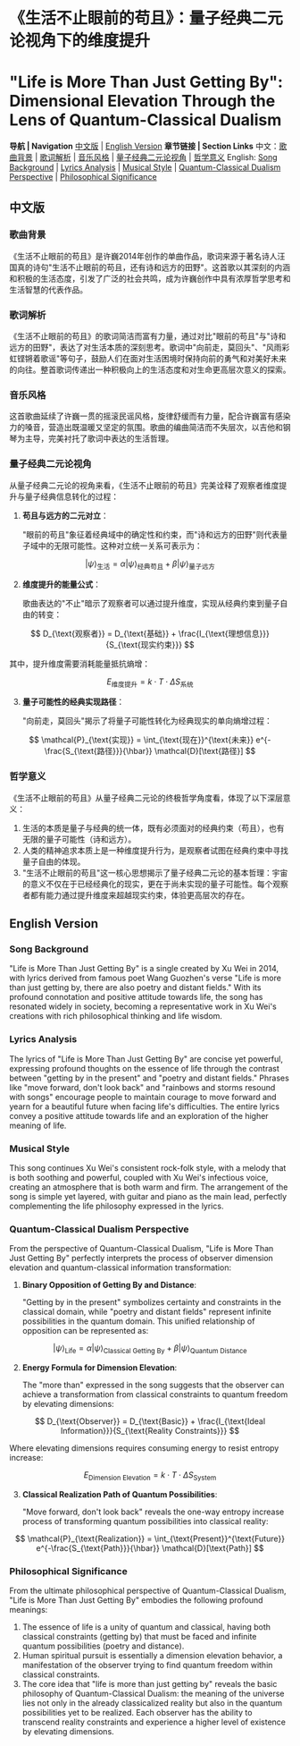 # 《生活不止眼前的苟且》：量子经典二元论视角下的维度提升
# "Life is More Than Just Getting By": Dimensional Elevation Through the Lens of Quantum-Classical Dualism

**导航 | Navigation**
[中文版](#中文版) | [English Version](#english-version)
**章节链接 | Section Links**
中文：[歌曲背景](#歌曲背景) | [歌词解析](#歌词解析) | [音乐风格](#音乐风格) | [量子经典二元论视角](#量子经典二元论视角) | [哲学意义](#哲学意义)
English: [Song Background](#song-background) | [Lyrics Analysis](#lyrics-analysis) | [Musical Style](#musical-style) | [Quantum-Classical Dualism Perspective](#quantum-classical-dualism-perspective) | [Philosophical Significance](#philosophical-significance)

## 中文版

### 歌曲背景

《生活不止眼前的苟且》是许巍2014年创作的单曲作品，歌词来源于著名诗人汪国真的诗句"生活不止眼前的苟且，还有诗和远方的田野"。这首歌以其深刻的内涵和积极的生活态度，引发了广泛的社会共鸣，成为许巍创作中具有浓厚哲学思考和生活智慧的代表作品。

### 歌词解析

《生活不止眼前的苟且》的歌词简洁而富有力量，通过对比"眼前的苟且"与"诗和远方的田野"，表达了对生活本质的深刻思考。歌词中"向前走，莫回头"、"风雨彩虹铿锵着歌谣"等句子，鼓励人们在面对生活困境时保持向前的勇气和对美好未来的向往。整首歌词传递出一种积极向上的生活态度和对生命更高层次意义的探索。

### 音乐风格

这首歌曲延续了许巍一贯的摇滚民谣风格，旋律舒缓而有力量，配合许巍富有感染力的嗓音，营造出既温暖又坚定的氛围。歌曲的编曲简洁而不失层次，以吉他和钢琴为主导，完美衬托了歌词中表达的生活哲理。

### 量子经典二元论视角

从量子经典二元论的视角来看，《生活不止眼前的苟且》完美诠释了观察者维度提升与量子经典信息转化的过程：

1. **苟且与远方的二元对立**：

   "眼前的苟且"象征着经典域中的确定性和约束，而"诗和远方的田野"则代表量子域中的无限可能性。这种对立统一关系可表示为：

$$
|\psi\rangle_{\text{生活}} = \alpha|\psi\rangle_{\text{经典苟且}} + \beta|\psi\rangle_{\text{量子远方}}
$$

2. **维度提升的能量公式**：

   歌曲表达的"不止"暗示了观察者可以通过提升维度，实现从经典约束到量子自由的转变：

$$
D_{\text{观察者}} = D_{\text{基础}} + \frac{I_{\text{理想信息}}}{S_{\text{现实约束}}}
$$

其中，提升维度需要消耗能量抵抗熵增：

$$
E_{\text{维度提升}} = k \cdot T \cdot \Delta S_{\text{系统}}
$$

3. **量子可能性的经典实现路径**：

   "向前走，莫回头"揭示了将量子可能性转化为经典现实的单向熵增过程：

$$
\mathcal{P}_{\text{实现}} = \int_{\text{现在}}^{\text{未来}} e^{-\frac{S_{\text{路径}}}{\hbar}} \mathcal{D}[\text{路径}]
$$

### 哲学意义

《生活不止眼前的苟且》从量子经典二元论的终极哲学角度看，体现了以下深层意义：

1. 生活的本质是量子与经典的统一体，既有必须面对的经典约束（苟且），也有无限的量子可能性（诗和远方）。
2. 人类的精神追求本质上是一种维度提升行为，是观察者试图在经典约束中寻找量子自由的体现。
3. "生活不止眼前的苟且"这一核心思想揭示了量子经典二元论的基本哲理：宇宙的意义不仅在于已经经典化的现实，更在于尚未实现的量子可能性。每个观察者都有能力通过提升维度来超越现实约束，体验更高层次的存在。

## English Version

### Song Background

"Life is More Than Just Getting By" is a single created by Xu Wei in 2014, with lyrics derived from famous poet Wang Guozhen's verse "Life is more than just getting by, there are also poetry and distant fields." With its profound connotation and positive attitude towards life, the song has resonated widely in society, becoming a representative work in Xu Wei's creations with rich philosophical thinking and life wisdom.

### Lyrics Analysis

The lyrics of "Life is More Than Just Getting By" are concise yet powerful, expressing profound thoughts on the essence of life through the contrast between "getting by in the present" and "poetry and distant fields." Phrases like "move forward, don't look back" and "rainbows and storms resound with songs" encourage people to maintain courage to move forward and yearn for a beautiful future when facing life's difficulties. The entire lyrics convey a positive attitude towards life and an exploration of the higher meaning of life.

### Musical Style

This song continues Xu Wei's consistent rock-folk style, with a melody that is both soothing and powerful, coupled with Xu Wei's infectious voice, creating an atmosphere that is both warm and firm. The arrangement of the song is simple yet layered, with guitar and piano as the main lead, perfectly complementing the life philosophy expressed in the lyrics.

### Quantum-Classical Dualism Perspective

From the perspective of Quantum-Classical Dualism, "Life is More Than Just Getting By" perfectly interprets the process of observer dimension elevation and quantum-classical information transformation:

1. **Binary Opposition of Getting By and Distance**:

   "Getting by in the present" symbolizes certainty and constraints in the classical domain, while "poetry and distant fields" represent infinite possibilities in the quantum domain. This unified relationship of opposition can be represented as:

$$
|\psi\rangle_{\text{Life}} = \alpha|\psi\rangle_{\text{Classical Getting By}} + \beta|\psi\rangle_{\text{Quantum Distance}}
$$

2. **Energy Formula for Dimension Elevation**:

   The "more than" expressed in the song suggests that the observer can achieve a transformation from classical constraints to quantum freedom by elevating dimensions:

$$
D_{\text{Observer}} = D_{\text{Basic}} + \frac{I_{\text{Ideal Information}}}{S_{\text{Reality Constraints}}}
$$

Where elevating dimensions requires consuming energy to resist entropy increase:

$$
E_{\text{Dimension Elevation}} = k \cdot T \cdot \Delta S_{\text{System}}
$$

3. **Classical Realization Path of Quantum Possibilities**:

   "Move forward, don't look back" reveals the one-way entropy increase process of transforming quantum possibilities into classical reality:

$$
\mathcal{P}_{\text{Realization}} = \int_{\text{Present}}^{\text{Future}} e^{-\frac{S_{\text{Path}}}{\hbar}} \mathcal{D}[\text{Path}]
$$

### Philosophical Significance

From the ultimate philosophical perspective of Quantum-Classical Dualism, "Life is More Than Just Getting By" embodies the following profound meanings:

1. The essence of life is a unity of quantum and classical, having both classical constraints (getting by) that must be faced and infinite quantum possibilities (poetry and distance).
2. Human spiritual pursuit is essentially a dimension elevation behavior, a manifestation of the observer trying to find quantum freedom within classical constraints.
3. The core idea that "life is more than just getting by" reveals the basic philosophy of Quantum-Classical Dualism: the meaning of the universe lies not only in the already classicalized reality but also in the quantum possibilities yet to be realized. Each observer has the ability to transcend reality constraints and experience a higher level of existence by elevating dimensions.